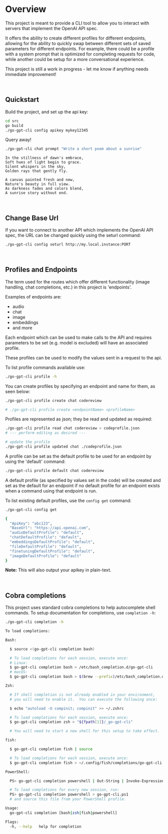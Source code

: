 # Overview

This project is meant to provide a CLI tool to allow you to interact with servers that implement the OpenAI API spec.

It offers the ability to create different profiles for different endpoints, allowing for the ability to quickly swap between different sets of saved parameters for different endpoints. For example, there could be a profile with a system prompt that is optimized for completing requests for code, while another could be setup for a more conversational experience.

This project is still a work in progress - let me know if anything needs immediate improvement!


<br/>

## Quickstart

Build the project, and set up the api key:

``` bash
cd src
go build
./go-gpt-cli config apikey mykey12345
```

Query away!

``` bash
./go-gpt-cli chat prompt "Write a short poem about a sunrise"
```
```
In the stillness of dawn's embrace,
Soft hues of light begin to grace.
Silent whispers in the sky,
Golden rays that gently fly.

A canvas painted fresh and new,
Nature's beauty in full view.
As darkness fades and colors blend,
A sunrise story without end.
```

<br/>

## Change Base Url  

If you want to connect to another API which implements the OpenAI API spec, the URL can be changed quickly using the seturl command:

``` bash
./go-gpt-cli config seturl http://my.local.instance:PORT
```

<br/>

## Profiles and Endpoints

The term used for the routes which offer different functionality (image handling, chat completions, etc.) in this project is 'endpoints'.

Examples of endpoints are:

- audio
- chat
- image
- embeddings
- and more

Each endpoint which can be used to make calls to the API and requires parameters to be set (e.g. model is excluded) will have an associated profile.

These profiles can be used to modify the values sent in a request to the api.

To list profile commands available use:

``` bash
./go-gpt-cli profile -h
```

You can create profiles by specifying an endpoint and name for them, as seen below:

``` bash
./go-gpt-cli profile create chat codereview

# ./go-gpt-cli profile create <endpointName> <profileName>
```

Profiles are represented as json; they be read and updated as required:

``` bash
./go-gpt-cli profile read chat codereview > codeprofile.json
# --- perform editing as desired ---

# update the profile
./go-gpt-cli profile updated chat ./codeprofile.json
```

A profile can be set as the default profile to be used for an endpoint by using the 'default' command:

``` bash
./go-gpt-cli profile default chat codereview
```

A default profile (as specified by values set in the code) will be created and set as the default for an endpoint if no default profile for an endpoint exists when a command using that endpoint is run.

To list existing default profiles, use the ```config get``` command:

``` bash
./go-gpt-cli config get

{
  "ApiKey": "abc123",
  "BaseUrl": "https://api.openai.com",
  "audioDefaultProfile": "default",
  "chatDefaultProfile": "default",
  "embeddingsDefaultProfile": "default",
  "fileDefaultProfile": "default",
  "finetuningDefaultProfile": "default",
  "imageDefaultProfile": "default"
}
```

**Note:** This will also output your apikey in plain-text.

<br/>

## Cobra completions

This project uses standard cobra completions to help autocomplete shell commands. To setup documentation for completions, use ```completion -h```:

``` bash
./go-gpt-cli completion -h

To load completions:

Bash:

  $ source <(go-gpt-cli completion bash)

  # To load completions for each session, execute once:
  # Linux:
  $ go-gpt-cli completion bash > /etc/bash_completion.d/go-gpt-cli
  # macOS:
  $ go-gpt-cli completion bash > $(brew --prefix)/etc/bash_completion.d/go-gpt-cli

Zsh:

  # If shell completion is not already enabled in your environment,
  # you will need to enable it.  You can execute the following once:

  $ echo "autoload -U compinit; compinit" >> ~/.zshrc

  # To load completions for each session, execute once:
  $ go-gpt-cli completion zsh > "${fpath[1]}/_go-gpt-cli"

  # You will need to start a new shell for this setup to take effect.

fish:

  $ go-gpt-cli completion fish | source

  # To load completions for each session, execute once:
  $ go-gpt-cli completion fish > ~/.config/fish/completions/go-gpt-cli.fish

PowerShell:

  PS> go-gpt-cli completion powershell | Out-String | Invoke-Expression

  # To load completions for every new session, run:
  PS> go-gpt-cli completion powershell > go-gpt-cli.ps1
  # and source this file from your PowerShell profile.

Usage:
  go-gpt-cli completion [bash|zsh|fish|powershell]

Flags:
  -h, --help   help for completion
```

